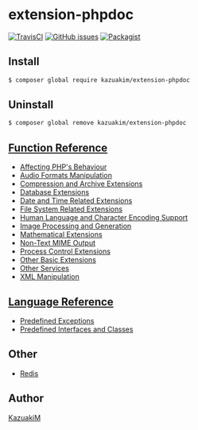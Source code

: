 extension-phpdoc
===

[![TravisCI](https://travis-ci.org/KazuakiM/extension-phpdoc.svg?branch=master)](https://travis-ci.org/KazuakiM/extension-phpdoc)
[![GitHub issues](https://img.shields.io/github/issues/KazuakiM/extension-phpdoc.svg?style=flat-square)](https://github.com/KazuakiM/extension-phpdoc/issues)
[![Packagist](https://img.shields.io/packagist/dt/kazuakim/extension-phpdoc.svg?style=flat-square)](https://packagist.org/packages/kazuakim/extension-phpdoc)

## Install

```bash
$ composer global require kazuakim/extension-phpdoc
```

## Uninstall

```bash
$ composer global remove kazuakim/extension-phpdoc
```

## [Function Reference](http://php.net/manual/en/funcref.php)

* [Affecting PHP's Behaviour](http://php.net/manual/en/refs.basic.php.php)
* [Audio Formats Manipulation](http://php.net/manual/en/refs.utilspec.audio.php)
* [Compression and Archive Extensions](http://php.net/manual/en/refs.compression.php)
* [Database Extensions](http://php.net/manual/en/refs.database.php)
* [Date and Time Related Extensions](http://php.net/manual/en/refs.calendar.php)
* [File System Related Extensions](http://php.net/manual/en/refs.fileprocess.file.php)
* [Human Language and Character Encoding Support](http://php.net/manual/en/refs.international.php)
* [Image Processing and Generation](http://php.net/manual/en/refs.utilspec.image.php)
* [Mathematical Extensions](http://php.net/manual/en/refs.math.php)
* [Non-Text MIME Output](http://php.net/manual/en/refs.utilspec.nontext.php)
* [Process Control Extensions](http://php.net/manual/en/refs.fileprocess.process.php)
* [Other Basic Extensions](http://php.net/manual/en/refs.basic.other.php)
* [Other Services](http://php.net/manual/en/refs.remote.other.php)
* [XML Manipulation](http://php.net/manual/en/refs.xml.php)

## [Language Reference](http://php.net/manual/en/langref.php)

* [Predefined Exceptions](http://php.net/manual/en/reserved.exceptions.php)
* [Predefined Interfaces and Classes](http://php.net/manual/en/reserved.interfaces.php)

## Other

* [Redis](https://github.com/phpredis/phpredis)

## Author

[KazuakiM](https://github.com/KazuakiM/)
